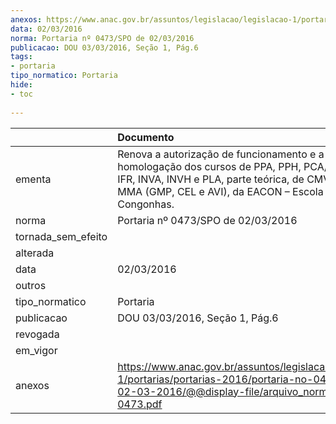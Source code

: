 ```yaml
---
anexos: https://www.anac.gov.br/assuntos/legislacao/legislacao-1/portarias/portarias-2016/portaria-no-0473-spo-de-02-03-2016/@@display-file/arquivo_norma/PA2016-0473.pdf
data: 02/03/2016
norma: Portaria nº 0473/SPO de 02/03/2016
publicacao: DOU 03/03/2016, Seção 1, Pág.6
tags:
- portaria
tipo_normatico: Portaria
hide: 
- toc 
 
---
```


|                    | Documento                                                                                                                                                                                                     |
|:-------------------|:--------------------------------------------------------------------------------------------------------------------------------------------------------------------------------------------------------------|
| ementa             | Renova a autorização de funcionamento e a homologação dos cursos de PPA, PPH, PCA/IFR, PCH, IFR, INVA, INVH e PLA, parte teórica, de CMV, DOV e MMA (GMP, CEL e AVI), da EACON – Escola de Aviação Congonhas. |
| norma              | Portaria nº 0473/SPO de 02/03/2016                                                                                                                                                                            |
| tornada_sem_efeito |                                                                                                                                                                                                               |
| alterada           |                                                                                                                                                                                                               |
| data               | 02/03/2016                                                                                                                                                                                                    |
| outros             |                                                                                                                                                                                                               |
| tipo_normatico     | Portaria                                                                                                                                                                                                      |
| publicacao         | DOU 03/03/2016, Seção 1, Pág.6                                                                                                                                                                                |
| revogada           |                                                                                                                                                                                                               |
| em_vigor           |                                                                                                                                                                                                               |
| anexos             | https://www.anac.gov.br/assuntos/legislacao/legislacao-1/portarias/portarias-2016/portaria-no-0473-spo-de-02-03-2016/@@display-file/arquivo_norma/PA2016-0473.pdf                                             |